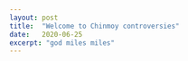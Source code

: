 ```yaml
---
layout: post
title:  "Welcome to Chinmoy controversies"
date:   2020-06-25
excerpt: "god miles miles"
---
```

